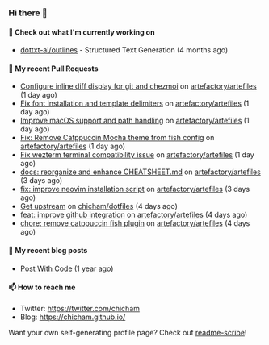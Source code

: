 ### Hi there 👋

#### 👷 Check out what I'm currently working on

- [dottxt-ai/outlines](https://github.com/dottxt-ai/outlines) - Structured Text Generation (4 months ago)

#### 🔨 My recent Pull Requests

- [Configure inline diff display for git and chezmoi](https://github.com/artefactory/artefiles/pull/15) on [artefactory/artefiles](https://github.com/artefactory/artefiles) (1 day ago)
- [Fix font installation and template delimiters](https://github.com/artefactory/artefiles/pull/14) on [artefactory/artefiles](https://github.com/artefactory/artefiles) (1 day ago)
- [Improve macOS support and path handling](https://github.com/artefactory/artefiles/pull/13) on [artefactory/artefiles](https://github.com/artefactory/artefiles) (1 day ago)
- [Fix: Remove Catppuccin Mocha theme from fish config](https://github.com/artefactory/artefiles/pull/12) on [artefactory/artefiles](https://github.com/artefactory/artefiles) (1 day ago)
- [Fix wezterm terminal compatibility issue](https://github.com/artefactory/artefiles/pull/11) on [artefactory/artefiles](https://github.com/artefactory/artefiles) (1 day ago)
- [docs: reorganize and enhance CHEATSHEET.md](https://github.com/artefactory/artefiles/pull/10) on [artefactory/artefiles](https://github.com/artefactory/artefiles) (3 days ago)
- [fix: improve neovim installation script](https://github.com/artefactory/artefiles/pull/9) on [artefactory/artefiles](https://github.com/artefactory/artefiles) (3 days ago)
- [Get upstream](https://github.com/chicham/dotfiles/pull/1) on [chicham/dotfiles](https://github.com/chicham/dotfiles) (4 days ago)
- [feat: improve github integration](https://github.com/artefactory/artefiles/pull/8) on [artefactory/artefiles](https://github.com/artefactory/artefiles) (4 days ago)
- [chore: remove catppuccin fish plugin](https://github.com/artefactory/artefiles/pull/7) on [artefactory/artefiles](https://github.com/artefactory/artefiles) (4 days ago)

#### 📜 My recent blog posts

- [Post With Code](https://chicham.github.io/posts/post-with-code/) (1 year ago)

#### 📫 How to reach me

- Twitter: https://twitter.com/chicham
- Blog: https://chicham.github.io/

Want your own self-generating profile page? Check out [readme-scribe](https://github.com/muesli/readme-scribe)!


